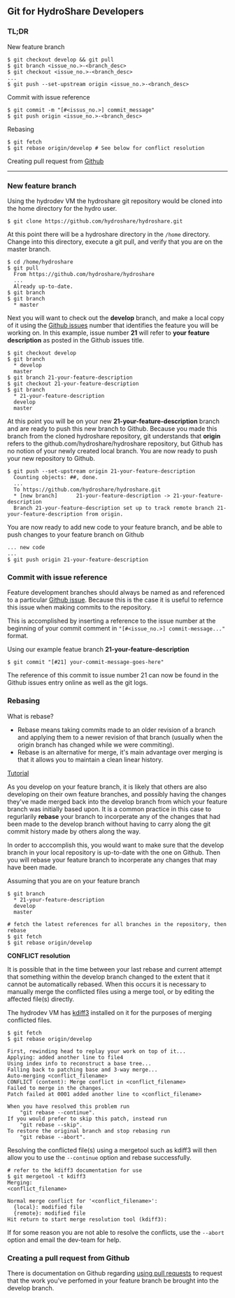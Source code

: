 ## Git for HydroShare Developers

### TL;DR

New feature branch

    $ git checkout develop && git pull
    $ git branch <issue_no.>-<branch_desc>
    $ git checkout <issue_no.>-<branch_desc>
    ...
    $ git push --set-upstream origin <issue_no.>-<branch_desc>
  
Commit with issue reference

    $ git commit -m "[#<issus_no.>] commit_message"
    $ git push origin <issue_no.>-<branch_desc>

Rebasing

    $ git fetch
    $ git rebase origin/develop # See below for conflict resolution
    
Creating pull request from [Github](https://help.github.com/articles/using-pull-requests/)  

---

### New feature branch

Using the hydrodev VM the hydroshare git repository would be cloned into the home directory for the hydro user.

    $ git clone https://github.com/hydroshare/hydroshare.git
    
At this point there will be a hydroshare directory in the `/home` directory. Change into this directory, execute a git pull, and verify that you are on the master branch.

    $ cd /home/hydroshare
    $ git pull
      From https://github.com/hydroshare/hydroshare
      ...
      Already up-to-date.
    $ git branch
    $ git branch
      * master
      
Next you will want to check out the **develop** branch, and make a local copy of it using the [Github issues](https://github.com/hydroshare/hydroshare/issues) number that identifies the feature you will be working on. In this example, issue number **21** will refer to **your feature description** as posted in the Github issues title.

    $ git checkout develop
    $ git branch
      * develop
      master
    $ git branch 21-your-feature-description 
    $ git checkout 21-your-feature-description
    $ git branch
      * 21-your-feature-description
      develop
      master

At this point you will be on your new **21-your-feature-description** branch and are ready to push this new branch to Github. Because you made this branch from the cloned hydroshare repository, git understands that **origin** refers to the github.com/hydroshare/hydroshare repository, but Github has no notion of your newly created local branch. You are now ready to push your new repository to Github.

    $ git push --set-upstream origin 21-your-feature-description
      Counting objects: ##, done.
      ...
      To https://github.com/hydroshare/hydroshare.git
      * [new branch]      21-your-feature-description -> 21-your-feature-description
      Branch 21-your-feature-description set up to track remote branch 21-your-feature-description from origin.

You are now ready to add new code to your feature branch, and be able to push changes to your feature branch on Github

    ... new code
    ...
    $ git push origin 21-your-feature-description


### Commit with issue reference

Feature development branches should always be named as and referenced to a particular [Github issue](https://github.com/hydroshare/hydroshare/issues). Because this is the case it is useful to refernce this issue when making commits to the repository.

This is accomplished by inserting a reference to the issue number at the beginning of your commit comment in `"[#<issue_no.>] commit-message..."` format.

Using our example featue branch **21-your-feature-description**

    $ git commit "[#21] your-commit-message-goes-here"
    
The reference of this commit to issue number 21 can now be found in the Github issues entry online as well as the git logs.

### Rebasing

What is rebase?

- Rebase means taking commits made to an older revision of a branch and applying them to a newer revision of that branch (usually when the origin branch has changed while we were commiting).
- Rebase is an alternative for merge, it's main advantage over merging is that it allows you to maintain a clean linear history.

[Tutorial](https://www.atlassian.com/git/tutorials/rewriting-history/git-commit--amend)

As you develop on your feature branch, it is likely that others are also developing on their own feature branches, and possibly having the changes they've made merged back into the develop branch from which your feature branch was initially based upon. It is a common practice in this case to regurlarily **rebase** your branch to incorperate any of the changes that had been made to the develop branch without having to carry along the git commit history made by others along the way.

In order to acccomplish this, you would want to make sure that the develop branch in your local repository is up-to-date with the one on Github. Then you will rebase your feature branch to incorperate any changes that may have been made.

Assuming that you are on your feature branch

    $ git branch
      * 21-your-feature-description
      develop
      master
      
    # fetch the latest references for all branches in the repository, then rebase
    $ git fetch
    $ git rebase origin/develop

**CONFLICT resolution**

It is possible that in the time between your last rebase and current attempt that something within the develop branch changed to the extent that it cannot be automatically rebased. When this occurs it is necessary to manually merge the conflicted files using a merge tool, or by editing the affected file(s) directly.

The hydrodev VM has [kdiff3](http://kdiff3.sourceforge.net) installed on it for the purposes of merging conflicted files.

    $ git fetch
    $ git rebase origin/develop
  
    First, rewinding head to replay your work on top of it...
    Applying: added another line to file4
    Using index info to reconstruct a base tree...
    Falling back to patching base and 3-way merge...
    Auto-merging <conflict_filename>
    CONFLICT (content): Merge conflict in <conflict_filename>
    Failed to merge in the changes.
    Patch failed at 0001 added another line to <conflict_filename>

    When you have resolved this problem run 
        "git rebase --continue".
    If you would prefer to skip this patch, instead run 
        "git rebase --skip".
    To restore the original branch and stop rebasing run 
        "git rebase --abort".

Resolving the conflicted file(s) using a mergetool such as kdiff3 will then allow you to use the `--continue` option and rebase successfully.

    # refer to the kdiff3 documentation for use
    $ git mergetool -t kdiff3
    Merging:
    <conflict_filename>

    Normal merge conflict for '<conflict_filename>':
      {local}: modified file
      {remote}: modified file
    Hit return to start merge resolution tool (kdiff3):

If for some reason you are not able to resolve the conflicts, use the `--abort` option and email the dev-team for help.


### Creating a pull request from Github

There is documentation on Github regarding [using pull requests](https://help.github.com/articles/using-pull-requests/) to request that the work you've perfomed in your feature branch be brought into the develop branch.




